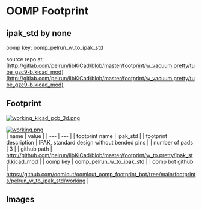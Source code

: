 # OOMP Footprint  
## ipak_std  by none  
  
oomp key: oomp_pelrun_w_to_ipak_std  
  
source repo at: [http://gitlab.com/pelrun/libKiCad/blob/master/footprint/w_vacuum.pretty/tube_gzc9-b.kicad_mod](http://gitlab.com/pelrun/libKiCad/blob/master/footprint/w_vacuum.pretty/tube_gzc9-b.kicad_mod)  
## Footprint  
  
[![working_kicad_pcb_3d.png](working_kicad_pcb_3d_600.png)](working_kicad_pcb_3d.png)  
  
[![working.png](working_600.png)](working.png)  
| name | value | 
| --- | --- | 
| footprint name | ipak_std | 
| footprint description | IPAK, standard design without bended pins | 
| number of pads | 3 | 
| github path | http://github.com/pelrun/libKiCad/blob/master/footprint/w_to.pretty/ipak_std.kicad_mod | 
| oomp key | oomp_pelrun_w_to_ipak_std | 
| oomp bot github | https://github.com/oomlout/oomlout_oomp_footprint_bot/tree/main/footprints/pelrun_w_to_ipak_std/working | 
## Images  
